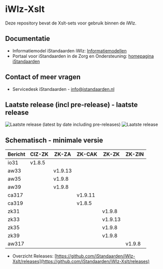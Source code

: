 # iWlz-Xslt
Deze repository bevat de Xslt-sets voor gebruik binnen de iWlz. 

## Documentatie
* Informatiemodel iStandaarden iWlz: [Informatiemodellen](https://informatiemodellen.istandaarden.nl)
* Portaal voor iStandaarden in de Zorg en Ondersteuning: [homepagina iStandaarden](https://www.istandaarden.nl)

## Contact of meer vragen
* Servicedesk iStandaarden - [info@istandaarden.nl](mailto:info@istandaarden.nl)

## Laatste release (incl pre-release) - laatste release
![Laatste release (latest by date including pre-releases)](https://img.shields.io/github/v/release/iStandaarden/iWlz-Xslt?include_prereleases&style=flat-square)
 ![Laatste release](https://img.shields.io/github/v/release/iStandaarden/iWlz-Xslt?style=flat-square)

## Schematisch - minimale versie
Bericht | CIZ-ZK | ZK-ZA | ZK-CAK | ZK-ZK | ZK-ZIN
-------|---------|-------|-------|------|------
io31  | v1.8.5 ||||
aw33  || v1.9.13 |||
aw35  || v1.9.8 |||
aw39  || v1.9.8 |||
ca317 ||| v1.9.11 ||
ca319 ||| v1.8.5 ||
zk31  |||| v1.9.8 |
zk33  |||| v1.9.13 |
zk35  |||| v1.9.8 |
zk39  |||| v1.9.8 |
aw317 ||||| v1.9.8 


* Overzicht Releases: [https://github.com/iStandaarden/iWlz-Xslt/releases](https://github.com/iStandaarden/iWlz-Xslt/releases)


